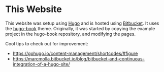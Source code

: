 # This Website

This website was setup using
[Hugo](https://gohugo.io/getting-started/quick-start) and is hosted using
[Bitbucket](https://bitbucket.org/).  It uses the
[hugo-book](https://github.com/alex-shpak/hugo-book) theme.  Originally, it was
started by copying the example project in the hugo-book repository, and
modifying the pages.  

Cool tips to check out for improvement:
- https://gohugo.io/content-management/shortcodes/#figure
- https://marcmolla.bitbucket.io/blog/bitbucket-and-continuous-integration-of-a-hugo-site/
